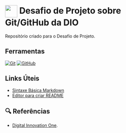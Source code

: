 <h1>
    <a href="https://www.dio.me/">
     <img align="center" width="40px" src="https://hermes.digitalinnovation.one/assets/diome/logo-minimized.png"></a>
    <span> Desafio de Projeto sobre Git/GitHub da DIO</span>
</h1> 
Repositório criado para o Desafio de Projeto.

## Ferramentas
[![Git](https://img.shields.io/badge/Git-000?style=for-the-badge&logo=git&logoColor=E94D5F)](https://git-scm.com) 
[![GitHub](https://img.shields.io/badge/GitHub-000?style=for-the-badge&logo=github&logoColor=30A3DC)](https://github.com)
<br>
## Links Úteis
- [Sintaxe Básica Markdown](https://www.markdownguide.org/basic-syntax/)
- [Editor para criar README](https://readme.so/pt)

## 🔍 Referências
- [Digital Innovation One](https://web.dio.me/).
